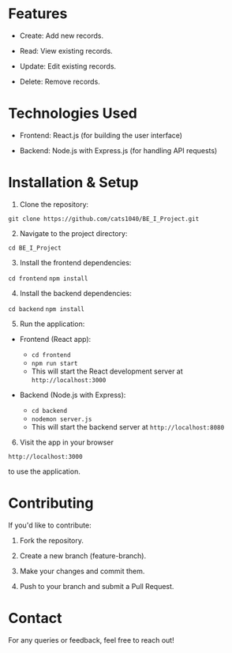 # Features

- Create: Add new records.

- Read: View existing records.

- Update: Edit existing records.

- Delete: Remove records.

# Technologies Used

- Frontend: React.js (for building the user interface)

- Backend: Node.js with Express.js (for handling API requests)

# Installation & Setup

1. Clone the repository:

`git clone https://github.com/cats1040/BE_I_Project.git`

2. Navigate to the project directory:

`cd BE_I_Project`

3. Install the frontend dependencies:

`cd frontend`
`npm install`

4. Install the backend dependencies:

`cd backend`
`npm install`

5. Run the application:

- Frontend (React app):
    - `cd frontend`
    - `npm run start`
    - This will start the React development server at `http://localhost:3000`

- Backend (Node.js with Express):
    - `cd backend`
    - `nodemon server.js`
    - This will start the backend server at `http://localhost:8080`

6. Visit the app in your browser 

`http://localhost:3000`

to use the application.

# Contributing

If you'd like to contribute:

1. Fork the repository.

2. Create a new branch (feature-branch).

3. Make your changes and commit them.

4. Push to your branch and submit a Pull Request.

# Contact

For any queries or feedback, feel free to reach out!
